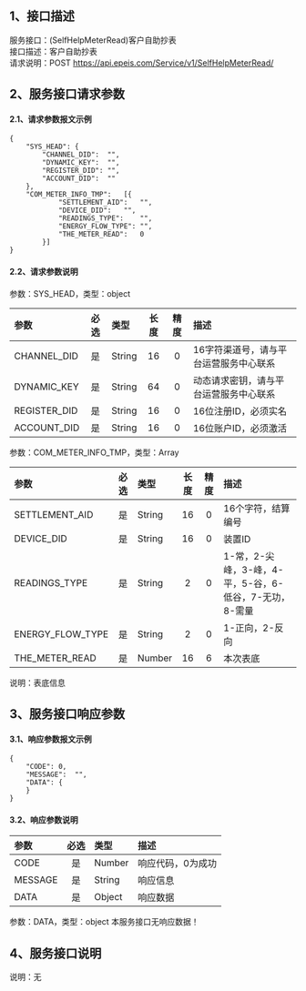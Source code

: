 ## 1、接口描述  
服务接口：(SelfHelpMeterRead)客户自助抄表  
接口描述：客户自助抄表  
请求说明：POST https://api.epeis.com/Service/v1/SelfHelpMeterRead/  
  
## 2、服务接口请求参数  
#### 2.1、请求参数报文示例  
~~~  
{
	"SYS_HEAD":	{
		"CHANNEL_DID":	"",
		"DYNAMIC_KEY":	"",
		"REGISTER_DID":	"",
		"ACCOUNT_DID":	""
	},
	"COM_METER_INFO_TMP":	[{
			"SETTLEMENT_AID":	"",
			"DEVICE_DID":	"",
			"READINGS_TYPE":	"",
			"ENERGY_FLOW_TYPE":	"",
			"THE_METER_READ":	0
		}]
}  
~~~  
#### 2.2、请求参数说明  
参数：SYS_HEAD，类型：object  
  
| 参数 | 必选 | 类型 | 长度 | 精度 | 描述 |  
| :----------------- | :----: | :-------- | :----: | :----: | :---------------- |  
| CHANNEL_DID | 是 | String | 16 | 0 | 16字符渠道号，请与平台运营服务中心联系 |  
| DYNAMIC_KEY | 是 | String | 64 | 0 | 动态请求密钥，请与平台运营服务中心联系 |  
| REGISTER_DID      |  是  | String   | 16 | 0 | 16位注册ID，必须实名 |  
| ACCOUNT_DID       |  是  | String   | 16 | 0 | 16位账户ID，必须激活 |  
  
参数：COM_METER_INFO_TMP，类型：Array  
  
| 参数              | 必选 | 类型     | 长度 | 精度 | 描述             |  
| :----------------- | :----: | :-------- | :----: | :----: | :---------------- |  
| SETTLEMENT_AID |  是  | String   | 16 | 0 | 16个字符，结算编号 |  
| DEVICE_DID |  是  | String   | 16 | 0 | 装置ID |  
| READINGS_TYPE |  是  | String   | 2 | 0 | 1-常，2-尖峰，3-峰，4-平，5-谷，6-低谷，7-无功，8-需量 |  
| ENERGY_FLOW_TYPE |  是  | String   | 2 | 0 | 1-正向，2-反向 |  
| THE_METER_READ |  是  | Number   | 16 | 6 | 本次表底 |  
  
说明：表底信息  
  
## 3、服务接口响应参数  
#### 3.1、响应参数报文示例  
~~~  
{
	"CODE":	0,
	"MESSAGE":	"",
	"DATA":	{
	}
}  
~~~  
#### 3.2、响应参数说明  
  
| 参数              | 必选 | 类型     | 描述             |  
| :----------------- | :----: | :-------- | :---------------- |  
| CODE | 是 | Number | 响应代码，0为成功 |  
| MESSAGE | 是 | String | 响应信息 |  
| DATA | 是 | Object | 响应数据 |  
  
参数：DATA，类型：object 本服务接口无响应数据！  
## 4、服务接口说明  
说明：无  
